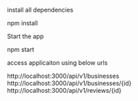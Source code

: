 install all dependencies

npm install


Start the app 

npm start

access applicaiton using below urls

http://localhost:3000/api/v1/businesses
http://localhost:3000/api/v1/businesses/{id}
http://localhost:3000/api/v1/reviews/{id}
